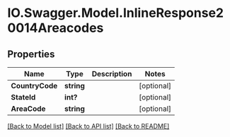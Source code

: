 # IO.Swagger.Model.InlineResponse20014Areacodes
## Properties

Name | Type | Description | Notes
------------ | ------------- | ------------- | -------------
**CountryCode** | **string** |  | [optional] 
**StateId** | **int?** |  | [optional] 
**AreaCode** | **string** |  | [optional] 

[[Back to Model list]](../README.md#documentation-for-models) [[Back to API list]](../README.md#documentation-for-api-endpoints) [[Back to README]](../README.md)

